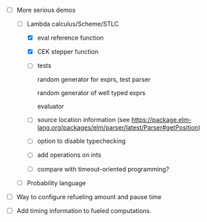 - [ ] More serious demos

  + [ ] Lambda calculus/Scheme/STLC
  
    * [x] eval reference function

    * [x] CEK stepper function

    * [ ] tests
    
      random generator for exprs, test parser
      
      random generator of well typed exprs
      
      evaluator 

    * [ ] source location information (see https://package.elm-lang.org/packages/elm/parser/latest/Parser#getPosition)

    * [ ] option to disable typechecking

    * [ ] add operations on ints
    
    * [ ] compare with timeout-oriented programming?
    
  + [ ] Probability language

- [ ] Way to configure refueling amount and pause time

- [ ] Add timing information to fueled computations.
